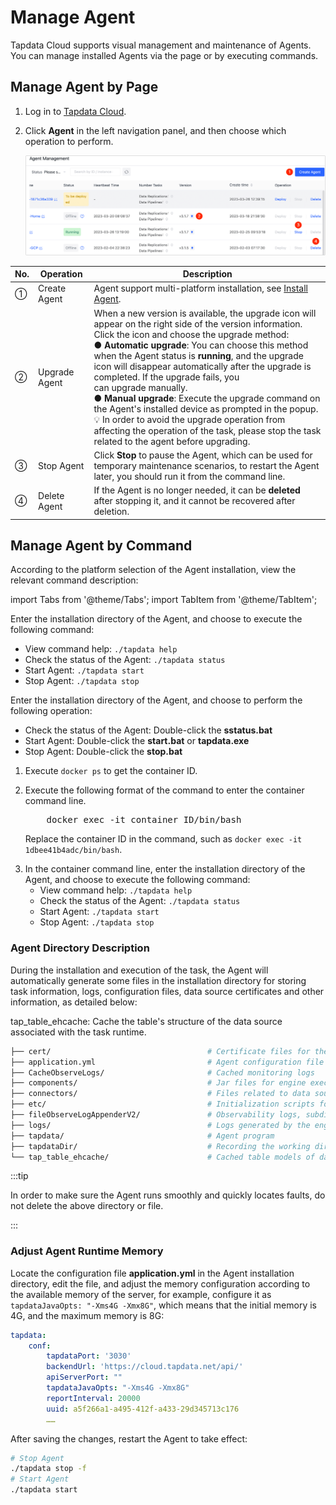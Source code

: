 # Manage Agent

Tapdata Cloud supports visual management and maintenance of Agents. You can manage installed Agents via the page or by executing commands.



## Manage Agent by Page

1. Log in to [Tapdata Cloud](https://cloud.tapdata.net/console/v3/).

2. Click **Agent** in the left navigation panel, and then choose which operation to perform.

   ![](../images/agent_list.png)



| No. | Operation | Description |
| ---- | ---------- | ------------------------------------------------------------ |
| ① | Create Agent | Agent support multi-platform installation, see [Install Agent](../quick-start/install-agent). |
| ② | Upgrade Agent | When a new version is available, the upgrade icon will appear on the right side of the version information. Click the icon and choose the upgrade method:<br /> ● **Automatic upgrade**: You can choose this method when the Agent status is **running**, and the upgrade icon will disappear automatically after the upgrade is completed. If the upgrade fails, you<br /> can upgrade manually. <br />● **Manual upgrade**: Execute the upgrade command on the Agent's installed device as prompted in the popup. <br />💡 In order to avoid the upgrade operation from affecting the operation of the task, please stop the task related to the agent before upgrading.  |
| ③ | Stop Agent | Click **Stop** to pause the Agent, which can be used for temporary maintenance scenarios, to restart the Agent later, you should run it from the command line.  |
| ④ | Delete Agent | If the Agent is no longer needed, it can be **deleted** after stopping it, and it cannot be recovered after deletion.  |



## Manage Agent by Command

According to the platform selection of the Agent installation, view the relevant command description:

import Tabs from '@theme/Tabs';
import TabItem from '@theme/TabItem';

<Tabs className="unique-tabs">
    <TabItem value="linux" label="Linux" default>
    <p>Enter the installation directory of the Agent, and choose to execute the following command: </p>
    <ul>
    <li>View command help: <code>./tapdata help</code>
 </li>
    <li>Check the status of the Agent: <code>./tapdata status</code> </li>
    <li>Start Agent: <code>./tapdata start</code> </li>
    <li>Stop Agent: <code>./tapdata stop</code> </li>
    </ul>
   </TabItem>
   <TabItem value="windows" label="Windows">
    <p>Enter the installation directory of the Agent, and choose to perform the following operation: </p>
    <ul>
    <li>Check the status of the Agent: Double-click the <b>sstatus.bat</b> </li>
    <li>Start Agent: Double-click the <b>start.bat</b> or <b>tapdata.exe</b> </li>
    <li>Stop Agent: Double-click the <b>stop.bat</b> </li>
    </ul>
   </TabItem>
   <TabItem value="dockerandmac" label="Docker/Mac(M1 Chip)">
    <ol>
    <li>Execute <code>docker ps</code> to get the container ID. </li>
    <p></p>
    <li>Execute the following format of the command to enter the container command line.
    <pre>
    docker exec -it container ID/bin/bash</pre>
    <p>Replace the container ID in the command, such as <code>docker exec -it 1dbee41b4adc/bin/bash</code>. </p>
    </li>
    <li>In the container command line, enter the installation directory of the Agent, and choose to execute the following command:
    <ul>
    <li>View command help: <code>./tapdata help</code>
 </li>
    <li>Check the status of the Agent: <code>./tapdata status</code>
 </li>
    <li>Start Agent: <code>./tapdata start</code>
 </li>
    <li>Stop Agent: <code>./tapdata stop</code>
 </li>
    </ul>
    </li>
    </ol>
   </TabItem>
  </Tabs>

### Agent Directory Description
During the installation and execution of the task, the Agent will automatically generate some files in the installation directory for storing task information, logs, configuration files, data source certificates and other information, as detailed below:

tap_table_ehcache: Cache the table's structure of the data source associated with the task runtime.

```bash
├── cert/						 			# Certificate files for the middleware database
├── application.yml							# Agent configuration file
├── CacheObserveLogs/						# Cached monitoring logs
├── components/								# Jar files for engine execution
├── connectors/								# Files related to data source plugins
├── etc/									# Initialization scripts for the middleware database
├── fileObserveLogAppenderV2/				# Observability logs, subdirectories named as task IDs
├── logs/									# Logs generated by the engine during runtime
├── tapdata/								# Agent program
├── tapdataDir/								# Recording the working directory of the engine
└── tap_table_ehcache/						# Cached table models of data sources

```



:::tip

In order to make sure the Agent runs smoothly and quickly locates faults, do not delete the above directory or file.

:::



### Adjust Agent Runtime Memory

Locate the configuration file **application.yml** in the Agent installation directory, edit the file, and adjust the memory configuration according to the available memory of the server, for example, configure it as `tapdataJavaOpts: "-Xms4G -Xmx8G"`, which means that the initial memory is 4G, and the maximum memory is 8G:

```yaml
tapdata:
    conf:
        tapdataPort: '3030'
        backendUrl: 'https://cloud.tapdata.net/api/'
        apiServerPort: ""
        tapdataJavaOpts: "-Xms4G -Xmx8G"
        reportInterval: 20000
        uuid: a5f266a1-a495-412f-a433-29d345713c176
		……
```

After saving the changes, restart the Agent to take effect:

```bash
# Stop Agent
./tapdata stop -f
# Start Agent
./tapdata start
```
